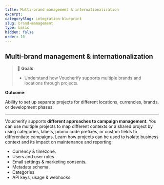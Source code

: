 ```yaml
---
title: Multi-brand management & internationalization
excerpt:
categorySlug: integration-blueprint
slug: brand-management
type: basic
hidden: false
order: 10
---
```


## Multi-brand management & internationalization

> 📘 **Goals**
> 
> * Understand how Voucherify supports multiple brands and locations through projects.

**Outcome**: 

Ability to set up separate projects for different locations, currencies, brands, or development phases.

---

Voucherify supports **different approaches to campaign management**. You can use multiple projects to map different contexts or a shared project by using categories, labels, promo code prefixes, or custom fields to differentiate campaigns. Learn how projects can be used to isolate business context and its impact on maintenance and reporting:

* Currency & timezone.
* Users and user roles.
* Email settings & marketing consents.
* Metadata schema.
* Categories. 
* API keys, usage & webhooks.
<!--
> 📘 Voucherify Management API
> 
> Voucherify offers a Management API which allows large teams to manage projects via API, for instance, to set up new projects 
under a specific configuration fully programmatically. --!>
